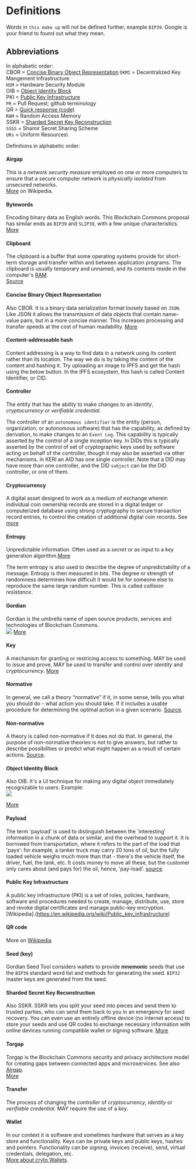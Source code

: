 # Definitions

Words in `this make up` will not be defined further, example `BIP39`. Google is your friend to found out what they mean.

## Abbreviations
In alphabetic order:\
CBOR = [Concise Binary Object Representation](#concise-binary-object-representation) 
`DKMI` = Decentralized Key Mangement Infrastructure\
`HSM` = Hardware Security Module\
OIB = [Object Identity Block](#object-identity-block)\
PKI = [Public Key Infrastructure](#public-key-infrastructure)\
`PR` = Pull Request; github terminology\
QR = [Quick response (code)](#qr-code)\
`RAM` = Random Access Memory\
SSKR = [Sharded Secret Key Reconstruction](#sharded-secret-key-reconstruction)\
`SSSS` = Shamir Secret Sharing Scheme\
`URs` = Uniform Resources\

Definitions in alphabetic order:

#### Airgap 
This is a _network security measure_ employed on one or more computers to ensure that a secure computer network is _physically isolated_ from unsecured networks.\
[More](https://en.wikipedia.org/wiki/Air_gap_(networking)) on Wikipedia.

#### Bytewords
Encoding binary data as English words. This Blockchain Commons proposal has similar ends as `BIP39` and `SLIP39`, with a few unique characteristics.\
[More](https://github.com/BlockchainCommons/Research/blob/master/papers/bcr-2020-012-bytewords.md)

#### Clipboard
The clipboard is a buffer that some operating systems provide for short-term storage and transfer within and between application programs. The clipboard is usually temporary and unnamed, and its contents reside in the computer's [RAM](#Abbreviations).\
[Source](https://en.wikipedia.org/wiki/Clipboard_(computing))

#### Concise Binary Object Representation 
Also CBOR. It is a binary data serialization format loosely based on `JSON`. Like JSON it allows the transmission of data objects that contain name–value pairs, but in a more concise manner. This increases processing and transfer speeds at the cost of human readability. [More](https://en.wikipedia.org/wiki/CBOR)

#### Content-addressable hash
Content addressing is a way to find data in a network using its content rather than its location. The way we do is by taking the content of the content and hashing it. Try uploading an image to IPFS and get the hash using the below button. In the IPFS ecosystem, this hash is called Content Identifier, or CID.

#### Controller
The entity that has the ability to make changes to an _identity_, _cryptocurrency_ or _verifiable credential_. 

The controller of an `autonomous identifier` is the entity (person, organization, or autonomous software) that has the capability, as defined by derivation, to make changes to an `Event Log`. This capability is typically asserted by the control of a single inception key. In DIDs this is typically asserted by the control of set of cryptographic keys used by software acting on behalf of the controller, though it may also be asserted via other mechanisms. In KERI an AID has one single controller. Note that a DID may have more than one controller, and the DID `subject` can be the DID controller, or one of them.

#### Cryptocurrency
A digital asset designed to work as a medium of exchange wherein individual coin ownership records are stored in a digital ledger or computerized database using strong cryptography to secure transaction record entries, to control the creation of additional digital coin records. See [more](https://en.wikipedia.org/wiki/Cryptocurrency)

#### Entropy
Unpredictable information. Often used as a _secret_ or as input to a _key_ generation algorithm.[More](https://en.wikipedia.org/wiki/Entropy_(information_theory))

The term entropy is also used to describe the degree of unpredictability of a message. Entropy is then measured in bits. The degree or strength of randomness determines how difficult it would be for someone else to reproduce the same large random number. This is called _collision resistance_. 

#### Gordian
Gordian is the umbrella name of open source products, services and technologies of Blockchain Commons.\
![](https://github.com/BlockchainCommons/Gordian/blob/master/Images/logos/gordian-overview-screen.png?raw=true)
[More](https://github.com/BlockchainCommons/Gordian)

#### Key
A mechanism for granting or restricing access to something. MAY be used to issue and prove, MAY be used to transfer and control over _identity_ and _cryptocurrency_. [More](https://en.wikipedia.org/wiki/Key_(cryptography))


#### Normative
In general, we call a theory “normative” if it, in some sense, tells you what you should do - what action you should take. If it includes a usable procedure for determining the optimal action in a given scenario. [Source](https://www.quora.com/What-is-the-difference-between-normative-and-non-normative?share=1).

#### Non-normative
A theory is called non-normative if it does not do that. In general, the purpose of non-normative theories is not to give answers, but rather to describe possibilities or predict what might happen as a result of certain actions.
[Source](https://www.quora.com/What-is-the-difference-between-normative-and-non-normative?share=1).

#### Object Identity Block
Also OIB. It's a UI technique for making any digital object immediately recognizable to users. Example:\
![](https://github.com/BlockchainCommons/Research/raw/master/papers/bcr-2021-002/oib-1.png)

[More](https://github.com/BlockchainCommons/Research/blob/master/papers/bcr-2021-002-digest.md#object-identity-block)

#### Payload
The term 'payload' is used to distinguish between the 'interesting' information in a chunk of data or similar, and the overhead to support it. It is borrowed from transportation, where it refers to the part of the load that 'pays': for example, a tanker truck may carry 20 tons of oil, but the fully loaded vehicle weighs much more than that - there's the vehicle itself, the driver, fuel, the tank, etc. It costs money to move all these, but the customer only cares about (and pays for) the oil, hence, 'pay-load'. [source](https://softwareengineering.stackexchange.com/questions/158603/what-does-the-term-payload-mean-in-programming).

#### Public Key Infrastructure
A public key infrastructure (PKI) is a set of roles, policies, hardware, software and procedures needed to create, manage, distribute, use, store and revoke digital certificates and manage public-key encryption. [Wikipedia].(https://en.wikipedia.org/wiki/Public_key_infrastructure)

#### QR code
More on [Wikipedia](https://en.wikipedia.org/wiki/QR_code)

#### Seed (key)
Gordian Seed Tool considers wallets to provide **mnemonic** seeds that use the `BIP39` standard word list and methods for generating the seed. `BIP32` master keys are generated from the seed.

#### Sharded Secret Key Reconstruction 
Also SSKR. SSKR lets you split your seed into pieces and send them to trusted parties, who can send them back to you in an emergency for seed recovery. You can even use an entirely offline device (no internet access) to store your seeds and use QR codes to exchange necessary information with online devices running compatible wallet or signing software.
[More](https://github.com/BlockchainCommons/crypto-commons/blob/master/Docs/README.md#sharded-secret-key-reconstruction-sskr)

#### Torgap
Torgap is the Blockchain Commons security and privacy architecture model for creating gaps between connected apps and microservices. See also [Airgap](#airgap).\
[More](https://github.com/BlockchainCommons/torgap)

#### Transfer
The process of changing the _controller_ of _cryptocurrency_, _identity_ or _verifiable credential_. MAY require the use of a _key_.

#### Wallet
In our context it is software and sometimes hardware that serves as a key store and functionality. Keys can be private keys and public keys, hashes and pointers. Functionality can be signing, invoices (receive), send, virtual credentials, delegation, etc. \
[More about cryto Wallets](https://cryptocurrencyfacts.com/what-is-a-cryptocurrency-wallet/).